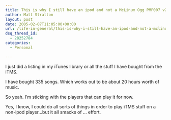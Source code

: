 ```yaml
---
title: This is why I still have an ipod and not a McLinux Ogg PMP007 v2
author: Matt Stratton
layout: post
date: 2005-02-07T11:05:00+00:00
url: /life-in-general/this-is-why-i-still-have-an-ipod-and-not-a-mclinux-ogg-pmp007-v2
dsq_thread_id:
  - 28252784
categories:
  - Personal

---
```

I just did a listing in my iTunes library or all the stuff I have bought from the iTMS.

I have bought 335 songs. Which works out to be about 20 hours worth of music.

So yeah. I&#8217;m sticking with the players that can play it for now.

Yes, I know, I could do all sorts of things in order to play iTMS stuff on a non-ipod player&#8230;but it all smacks of &#8230; effort.